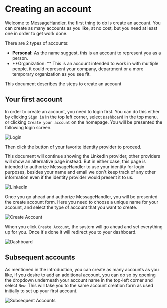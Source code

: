 # Creating an account

Welcome to [MessageHandler](http://www.messagehandler.net), the first thing to do is create an account. You can create as many accounts as you like, at no cost, but you need at least one in order to get work done.

 There are 2 types of accounts:

 * **Personal:** As the name suggest, this is an account to represent you as a person.
 * **Organization: ** This is an account intended to work in with multiple people, it could represent your company, department or a more temporary organization as you see fit.

This document describes the steps to create an account

## Your first account

In order to create an account, you need to login first. You can do this either by clicking `Sign in` in the top left corner, select `Dashboard` in the top menu, or clicking `Create your account` on the homepage. You will be presented the following login screen.

![Login](/documentation/images/screenshots/create-account/login.png)

Then click the button of your favorite identity provider to proceed. 

This document will continue showing the LinkedIn provider, other providers will show an alternative page instead. But in either case, this page is intended to authorize MessageHandler to use your identity for login purposes, besides your name and email we don't keep track of any other information even if the identity provider would present it to us.

![LinkedIn](/documentation/images/screenshots/create-account/linkedin.png)

Once you go ahead and authorize MessageHandler, you will be presented the create account form. Here you need to choose a unique name for your account, and select the type of account that you want to create.

![Create Account](/documentation/images/screenshots/create-account/create-account.png)

When you click `Create Account`, the system will go ahead and set everything up for you. Once it's done it will redirect you to your dashboard.

![Dashboard](/documentation/images/screenshots/create-account/dashboard.png)

## Subsequent accounts

As mentioned in the introduction, you can create as many accounts as you like, if you desire to add an additional account, you can do so by opening the dropdown underneath your account name in the top-left corner and select `New`. This will take you to the same account creation form as used initially to set up your first account.

![Subsequent Accounts](/documentation/images/screenshots/create-account/subsequent-account.png)
